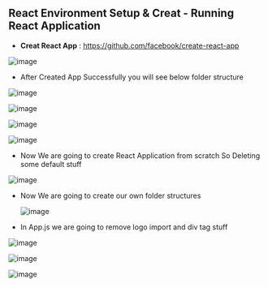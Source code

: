 ## React Environment Setup & Creat - Running React Application

* **Creat React App** : https://github.com/facebook/create-react-app

![image](https://user-images.githubusercontent.com/40323661/157257278-87e0cd4f-7a91-4e93-abc1-7944d9921eff.png)

* After Created App Successfully you will see below folder structure 

![image](https://user-images.githubusercontent.com/40323661/157257437-23a6b533-b566-42df-8a3f-4ff53e7e0720.png)

![image](https://user-images.githubusercontent.com/40323661/157258291-87751a22-a71e-4956-b1cf-e012cdd54207.png)

![image](https://user-images.githubusercontent.com/40323661/157258690-e81fd35f-d49a-44d9-a008-8132a7f39c42.png)

![image](https://user-images.githubusercontent.com/40323661/157259276-8b99ba7e-84d3-4760-938b-893eee64e716.png)

* Now We are going to create React Application from scratch So Deleting some default stuff

![image](https://user-images.githubusercontent.com/40323661/157260065-e79e5d2c-8a1e-465f-b5ee-a4a763c27ecb.png)

* Now We are going to create our own folder structures 
   
   ![image](https://user-images.githubusercontent.com/40323661/157261125-b0ab9628-d3ba-4221-b090-019b09f64752.png)
   
* In App.js we are going to remove logo import and div tag stuff

![image](https://user-images.githubusercontent.com/40323661/157261956-c839de4b-166b-47c6-91b3-0d44d6d6af5d.png)

![image](https://user-images.githubusercontent.com/40323661/157262893-9699519b-e5c0-41fa-8d1c-15330a114760.png)

![image](https://user-images.githubusercontent.com/40323661/157263059-fe8c869e-9bb4-41e5-951a-f44183375965.png)



 
